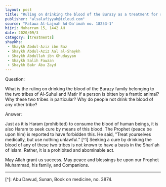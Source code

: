 ```yaml
---
layout: post
title: "Ruling on drinking the blood of the Burazy as a treatment for rabies"
publisher: "alsalafiyyah@icloud.com"
source: "Fatawa Al-Lajnah Ad-Da'imah no. 18253-1"
hijri: Muharram 15, 1442 AH
date: 2020/09/3
category: [treatments]
shaykhs: 
 - Shaykh Abdul-Aziz ibn Baz
 - Shaykh Abdul-Aziz Aal al-Shaykh
 - Shaykh Abdullah ibn Ghudayyan
 - Shaykh Salih Fawzan
 - Shaykh Bakr Abu Zayd
---
```


Question:

What is the ruling on drinking the blood of the Burazy family belonging to the two tribes of Al-Suhul and Matir if a person is bitten by a frantic animal? Why these two tribes in particular? Why do people not drink the blood of any other tribe? 

Answer:

Just as it is Haram (prohibited) to consume the blood of human beings, it is also Haram to seek cure by means of this blood. The Prophet (peace be upon him) is reported to have forbidden this. He said, "Treat yourselves medically, but use nothing unlawful." [^1] Seeking a cure by drinking the blood of any of these two tribes is not known to have a basis in the Shari'ah of Islam. Rather, it is a prohibited and abominable act.

May Allah grant us success. May peace and blessings be upon our Prophet Muhammad, his family, and Companions. 

---

[^]: Abu Dawud, Sunan, Book on medicine, no. 3874.
